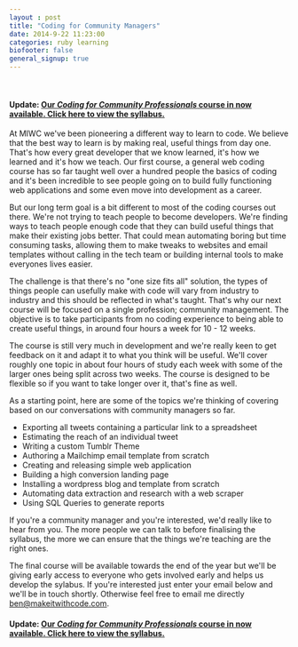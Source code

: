 ```yaml
---
layout : post
title: "Coding for Community Managers"
date: 2014-9-22 11:23:00
categories: ruby learning
biofooter: false
general_signup: true
---
```


 <br/>    

#### Update: [Our *Coding for Community Professionals* course in now available. Click here to view the syllabus.](https://www.makeitwithcode.com/coding-for-community-professionals)


At MIWC we've been pioneering a different way to learn to code. We believe that the best way to learn is by making real, useful things from day one. That's how every great developer that we know learned, it's how we learned and it's how we teach. Our first course, a general web coding course has so far taught well over a hundred people the basics of coding and it's been incredible to see people going on to build fully functioning web applications and some even move into development as a career.

But our long term goal is a bit different to most of the coding courses out there. We're not trying to teach people to become developers. We're finding ways to teach people enough code that they can build useful things that make their existing jobs better. That could mean automating boring but time consuming tasks, allowing them to make tweaks to websites and email templates without calling in the tech team or building internal tools to make everyones lives easier.

The challenge is that there's no "one size fits all" solution, the types of things people can usefully make with code will vary from industry to industry and this should be reflected in what's taught. That's why our next course will be focused on a single profession; community management. The objective is to take participants from no coding experience to being able to create useful things, in around four hours a week for 10 - 12 weeks.

The course is still very much in development and we're really keen to get feedback on it and adapt it to what you think will be useful. We'll cover roughly one topic in about four hours of study each week with some of the larger ones being split across two weeks. The course is designed to be flexible so if you want to take longer over it, that's fine as well.

As a starting point, here are some of the topics we're thinking of covering based on our conversations with community managers so far.

* Exporting all tweets containing a particular link to a spreadsheet
* Estimating the reach of an individual tweet
* Writing a custom Tumblr Theme
* Authoring a Mailchimp email template from scratch
* Creating and releasing simple web application
* Building a high conversion landing page
* Installing a wordpress blog and template from scratch
* Automating data extraction and research with a web scraper
* Using SQL Queries to generate reports

If you're a community manager and you're interested, we'd really like to hear from you. The more people we can talk to before finalising the syllabus, the more we can ensure that the things we're teaching are the right ones.

The final course will be available towards the end of the year but we'll be giving early access to everyone who gets involved early and helps us develop the sylabus. If you're interested just enter your email below and we'll be in touch shortly. Otherwise feel free to email me directly ben@makeitwithcode.com.

#### Update: [Our *Coding for Community Professionals* course in now available. Click here to view the syllabus.](https://www.makeitwithcode.com/coding-for-community-professionals)
